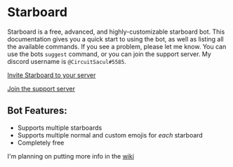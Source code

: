 # Starboard

Starboard is a free, advanced, and highly-customizable starboard bot. This documentation gives you a quick start to using the bot, as well as listing all the available commands. If you see a problem, please let me know. You can use the bots `suggest` command, or you can join the support server. My discord username is `@CircuitSacul#5585`.

[Invite Starboard to your server](https://discord.com/api/oauth2/authorize?client_id=700796664276844612&permissions=117824&scope=bot)

[Join the support server](https://discord.gg/3gK8mSA)

## Bot Features:
 - Supports multiple starboards
 - Supports multiple normal and custom emojis for *each* starboard
 - Completely free
 
 I'm planning on putting more info in the [wiki](https://github.com/CircuitSacul/Starboard/wiki)
